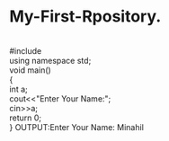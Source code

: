 # My-First-Rpository.
<br>
#include<iostream>
<br>
using namespace std;
<br>
void main()
<br>
{
  <br>
  int a;
  <br>
  cout<<"Enter Your Name:";
  <br>
  cin>>a;
  <br>
  return 0;
  <br>
}
   OUTPUT:Enter Your Name: Minahil
